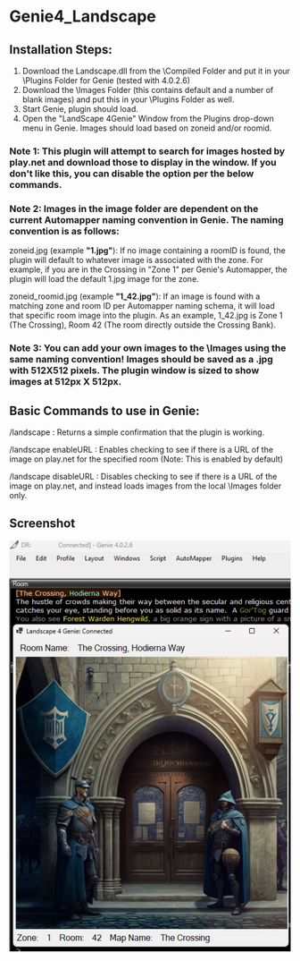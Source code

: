 # Genie4_Landscape
## Installation Steps:

1. Download the Landscape.dll from the \Compiled Folder and put it in your \Plugins Folder for Genie (tested with 4.0.2.6)
2. Download the \Images Folder (this contains default and a number of blank images) and put this in your \Plugins Folder as well. 
3. Start Genie, plugin should load. 
4. Open the "LandScape 4Genie" Window from the Plugins drop-down menu in Genie. Images should load based on zoneid and/or roomid. 

### Note 1: This plugin will attempt to search for images hosted by play.net and download those to display in the window. If you don't like this, you can disable the option per the below commands. 

### Note 2: Images in the image folder are dependent on the current Automapper naming convention in Genie. The naming convention is as follows:

zoneid.jpg (example **"1.jpg"**): If no image containing a roomID is found, the plugin will default to whatever image is associated with the zone. For example, if you are in the Crossing in "Zone 1" per Genie's Automapper, the plugin will load the default 1.jpg image for the zone. 

zoneid_roomid.jpg (example **"1_42.jpg"**): If an image is found with a matching zone and room ID per Automapper naming schema, it will load that specific room image into the plugin. As an example, 1_42.jpg is Zone 1 (The Crossing), Room 42 (The room directly outside the Crossing Bank). 

### Note 3: You can add your own images to the \Images using the same naming convention! Images should be saved as a .jpg with 512X512 pixels. The plugin window is sized to show images at 512px X 512px. 

## Basic Commands to use in Genie:

/landscape : Returns a simple confirmation that the plugin is working. 

/landscape enableURL : Enables checking to see if there is a URL of the image on play.net for the specified room (Note: This is enabled by default)

/landscape disableURL : Disables checking to see if there is a URL of the image on play.net, and instead loads images from the local \Images folder only. 

## Screenshot

![Screenshot](/Landscape_Screenshot.jpg)

